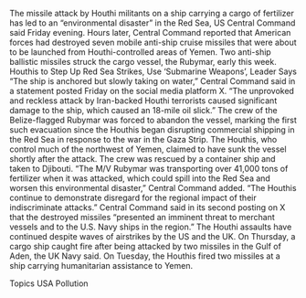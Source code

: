 The missile attack by Houthi militants on a ship carrying a cargo of fertilizer has led to an “environmental disaster” in the Red Sea, US Central Command said Friday evening.
Hours later, Central Command reported that American forces had destroyed seven mobile anti-ship cruise missiles that were about to be launched from Houthi-controlled areas of Yemen.
Two anti-ship ballistic missiles struck the cargo vessel, the Rubymar, early this week.
Houthis to Step Up Red Sea Strikes, Use ‘Submarine Weapons’, Leader Says
“The ship is anchored but slowly taking on water,” Central Command said in a statement posted Friday on the social media platform X. “The unprovoked and reckless attack by Iran-backed Houthi terrorists caused significant damage to the ship, which caused an 18-mile oil slick.”
The crew of the Belize-flagged Rubymar was forced to abandon the vessel, marking the first such evacuation since the Houthis began disrupting commercial shipping in the Red Sea in response to the war in the Gaza Strip.
The Houthis, who control much of the northwest of Yemen, claimed to have sunk the vessel shortly after the attack. The crew was rescued by a container ship and taken to Djibouti.
“The M/V Rubymar was transporting over 41,000 tons of fertilizer when it was attacked, which could spill into the Red Sea and worsen this environmental disaster,” Central Command added. “The Houthis continue to demonstrate disregard for the regional impact of their indiscriminate attacks.”
Central Command said in its second posting on X that the destroyed missiles “presented an imminent threat to merchant vessels and to the U.S. Navy ships in the region.”
The Houthi assaults have continued despite waves of airstrikes by the US and the UK.
On Thursday, a cargo ship caught fire after being attacked by two missiles in the Gulf of Aden, the UK Navy said. On Tuesday, the Houthis fired two missiles at a ship carrying humanitarian assistance to Yemen.

Topics
USA
Pollution
